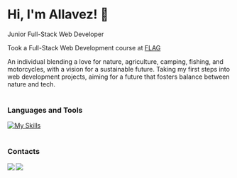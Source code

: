 # Hi, I'm Allavez! 👋

Junior Full-Stack Web Developer

Took a Full-Stack Web Development course at [FLAG](https://flag.pt/curso/full-stack-web-developer/)

An individual blending a love for nature, agriculture, camping, fishing, and motorcycles, with a vision for a sustainable future.
Taking my first steps into web development projects, aiming for a future that fosters balance between nature and tech.
<br/>
<br/>
### Languages and Tools
[![My Skills](https://skillicons.dev/icons?i=html,css,sass,tailwind,js,react,php,mysql,mongodb,nodejs,express,laravel,npm,git&theme=light&perline=6)](https://skillicons.dev)
<br/>
<br/>
### Contacts 

<a href="mailto:ricardogeraldesalves@gmail.com">
  <img align="left" src="https://img.shields.io/badge/Gmail-D14836?style=for-the-badge&logo=gmail&logoColor=white">
</a>

<a href="https://www.linkedin.com/in/allavez">
  <img align="left" src="https://img.shields.io/badge/LinkedIn-0077B5?style=for-the-badge&logo=linkedin&logoColor=white">
</a>
